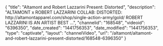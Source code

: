 {
    "title": "Altamont and Robert Lazzarini Present: Distorted",
    "description": "ALTAMONT x ROBERT LAZZARINI COLLAB: DISTORTED: http:\/\/altamontapparel.com\/shop\/single-action-army\/gold\/ ROBERT LAZZARINI IS AN ARTIST BEST ...",
    "channelid": "168548",
    "videoid": "6396350",
    "date_created": "1441756353",
    "date_modified": "1441756353",
    "type": "captivate",
    "layout": "channelVideo",
    "url": "\/altamont\/altamont-and-robert-lazzarini-present-distorted\/168548-6396350"
}